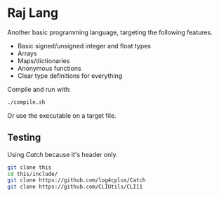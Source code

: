 # Raj Lang
Another basic programming language, targeting the following features.

- Basic signed/unsigned integer and float types
- Arrays
- Maps/dictionaries
- Anonymous functions
- Clear type definitions for everything

Compile and run with:
```bash
./compile.sh
```

Or use the executable on a target file.

## Testing
Using *Catch* because it's header only.

```bash
git clone this
cd this/include/
git clone https://github.com/log4cplus/Catch
git clone https://github.com/CLIUtils/CLI11
```